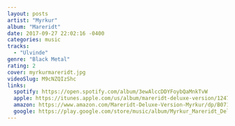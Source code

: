 ```yaml
---
layout: posts
artist: "Myrkur"
album: "Mareridt"
date: 2017-09-27 22:02:16 -0400
categories: music
tracks:
  - "Ulvinde"
genre: "Black Metal"
rating: 2
cover: myrkurmareridt.jpg
videoSlug: M9cNZQIzShc
links:
  spotify: https://open.spotify.com/album/3ewAlccDDYFoybQaMnkTvW
  apple: https://itunes.apple.com/us/album/mareridt-deluxe-version/1247992721
  amazon: https://www.amazon.com/Mareridt-Deluxe-Version-Myrkur/dp/B071X7FBKP/
  google: https://play.google.com/store/music/album/Myrkur_Mareridt_Deluxe_Version?id=Bzurrihkavyxuwuay3jctv6giji&hl=en
---
```



